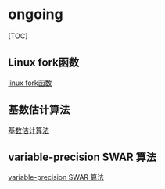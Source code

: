 # ongoing

[TOC]

## Linux fork函数

[linux fork函数](https://github.com/HadesJK/ongoing/blob/master/Linux%20fork/Linux%20fork%E5%87%BD%E6%95%B0.md)

## 基数估计算法

[基数估计算法](https://github.com/HadesJK/ongoing/blob/master/%E5%9F%BA%E6%95%B0%E4%BC%B0%E8%AE%A1/%E5%9F%BA%E6%95%B0%E4%BC%B0%E8%AE%A1%E7%AE%97%E6%B3%95.md)

## variable-precision SWAR 算法

[variable-precision SWAR 算法](https://github.com/HadesJK/ongoing/blob/master/variable-precision%20SWAR/variable-precision%20SWAR%E7%AE%97%E6%B3%95.md)

